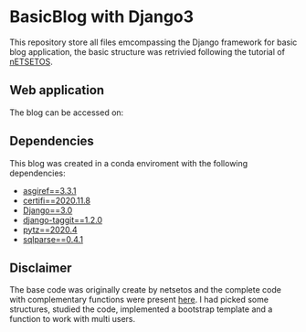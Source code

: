 # BasicBlog with Django3

This repository store all files emcompassing the Django framework for basic blog application, the basic structure was retrivied following the tutorial of [nETSETOS](https://www.youtube.com/channel/UC7dD1bOWXiJH3lJLsTInxOQ). 

## Web application
The blog can be accessed on:

## Dependencies

This blog was created in a conda enviroment with the following dependencies:
- [asgiref==3.3.1](https://pypi.org/project/asgiref/)
- [certifi==2020.11.8](https://pypi.org/project/certifi/)
- [Django==3.0](https://www.djangoproject.com/)
- [django-taggit==1.2.0](https://pypi.org/project/django-taggit/)
- [pytz==2020.4](https://pypi.org/project/pytz/)
- [sqlparse==0.4.1](https://pypi.org/project/sqlparse/)

## Disclaimer
The base code was originally create by netsetos and the complete code with complementary functions were present [here](https://github.com/netsetos/blog_site). I had picked some structures, studied the code, implemented a bootstrap template and a function to work with multi users.
